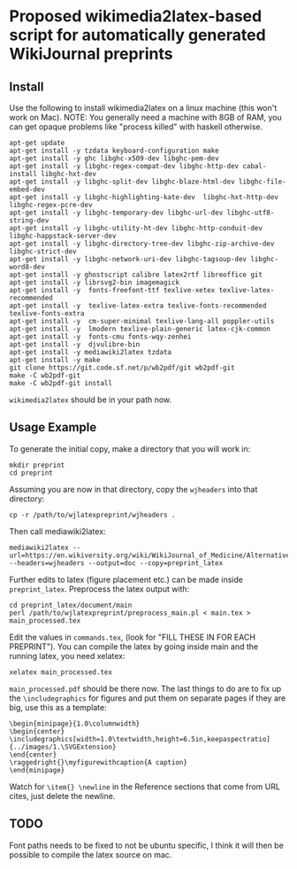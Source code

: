 # Proposed wikimedia2latex-based script for automatically generated WikiJournal preprints

## Install
Use the following to install wikimedia2latex on a linux machine (this won't work on Mac). NOTE: You generally need a machine with 8GB of RAM, you can get opaque problems like "process killed" with haskell otherwise.

	apt-get update
	apt-get install -y tzdata keyboard-configuration make
	apt-get install -y ghc libghc-x509-dev libghc-pem-dev
	apt-get install -y libghc-regex-compat-dev libghc-http-dev cabal-install libghc-hxt-dev
	apt-get install -y libghc-split-dev libghc-blaze-html-dev libghc-file-embed-dev
	apt-get install -y libghc-highlighting-kate-dev  libghc-hxt-http-dev libghc-regex-pcre-dev
	apt-get install -y libghc-temporary-dev libghc-url-dev libghc-utf8-string-dev
	apt-get install -y libghc-utility-ht-dev libghc-http-conduit-dev libghc-happstack-server-dev
	apt-get install -y libghc-directory-tree-dev libghc-zip-archive-dev libghc-strict-dev
	apt-get install -y libghc-network-uri-dev libghc-tagsoup-dev libghc-word8-dev
	apt-get install -y ghostscript calibre latex2rtf libreoffice git
	apt-get install -y librsvg2-bin imagemagick
	apt-get install -y  fonts-freefont-ttf texlive-xetex texlive-latex-recommended
	apt-get install -y  texlive-latex-extra texlive-fonts-recommended texlive-fonts-extra
	apt-get install -y  cm-super-minimal texlive-lang-all poppler-utils
	apt-get install -y  lmodern texlive-plain-generic latex-cjk-common
	apt-get install -y  fonts-cmu fonts-wqy-zenhei
	apt-get install -y  djvulibre-bin
	apt-get install -y mediawiki2latex tzdata
	apt-get install -y make
	git clone https://git.code.sf.net/p/wb2pdf/git wb2pdf-git
	make -C wb2pdf-git
	make -C wb2pdf-git install

`wikimedia2latex` should be in your path now.

## Usage Example
To generate the initial copy, make a directory that you will work in:

	mkdir preprint
	cd preprint

Assuming you are now in that directory, copy the `wjheaders` into that directory:

	cp -r /path/to/wjlatexpreprint/wjheaders .
	
Then call mediawiki2latex:
	
	mediawiki2latex --url=https://en.wikiversity.org/wiki/WikiJournal_of_Medicine/Alternative_androgens_pathways --headers=wjheaders --output=doc --copy=preprint_latex

Further edits to latex (figure placement etc.) can be made inside `preprint_latex`.  Preprocess the latex output with:

	cd preprint_latex/document/main
	perl /path/to/wjlatexpreprint/preprocess_main.pl < main.tex > main_processed.tex

Edit the values in `commands.tex`, (look for "FILL THESE IN FOR EACH PREPRINT").
You can compile the latex by going inside main and the running latex, you need xelatex:

	xelatex main_processed.tex

`main_processed.pdf` should be there now. The last things to do are to fix up the `\includegraphics` for figures and put them on separate pages if they are big, use this as a template:

	\begin{minipage}{1.0\columnwidth}
	\begin{center}
	\includegraphics[width=1.0\textwidth,height=6.5in,keepaspectratio]{../images/1.\SVGExtension}
	\end{center}
	\raggedright{}\myfigurewithcaption{A caption}
	\end{minipage}

Watch for `\item{} \newline` in the Reference sections that come from URL cites, just delete the newline.

## TODO
Font paths needs to be fixed to not be ubuntu specific, I think it will then be possible to compile the latex source on mac.
